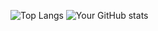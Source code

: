 ![Top Langs](https://github-readme-stats.vercel.app/api/top-langs/?username=93938791&layout=compact&theme=radical)
![Your GitHub stats](https://github-readme-stats.vercel.app/api?username=93938791&show_icons=true&theme=radical)
